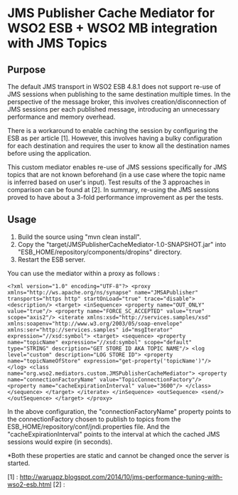 # JMS Publisher Cache Mediator for WSO2 ESB + WSO2 MB integration with JMS Topics

## Purpose

The default JMS transport in WSO2 ESB 4.8.1 does not support re-use of JMS sessions when publishing to the same destination multiple times. In the perspective of the message broker, this involves creation/disconnection of JMS sessions per each published message, introducing an unnecessary performance and memory overhead. 

There is a workaround to enable caching the session by configuring the ESB as per article [1]. However, this involves having a bulky configuration for each destination and requires the user to know all the destination names before using the application. 

This custom mediator enables re-use of JMS sessions specifically for JMS topics that are not known beforehand (in a use case where the topic name is inferred based on user's input). Test results of the 3 approaches in comparison can be found at [2]. In summary, re-using the JMS sessions proved to have about a 3-fold performance improvement as per the tests.  

## Usage

1. Build the source using "mvn clean install". 
2. Copy the "target/JMSPublisherCacheMediator-1.0-SNAPSHOT.jar" into "ESB_HOME/repository/components/dropins" directory.
3. Restart the ESB server.

You can use the mediator within a proxy as follows : 

`<?xml version="1.0" encoding="UTF-8"?>
<proxy xmlns="http://ws.apache.org/ns/synapse"
       name="JMSAPublisher"
       transports="https http"
       startOnLoad="true"
       trace="disable">
   <description/>
   <target>
      <inSequence>
         <property name="OUT_ONLY" value="true"/>
         <property name="FORCE_SC_ACCEPTED" value="true" scope="axis2"/>
         <iterate xmlns:xsd="http://services.samples/xsd"
                  xmlns:soapenv="http://www.w3.org/2003/05/soap-envelope"
                  xmlns:ser="http://services.samples"
                  id="msgIterator"
                  expression="//xsd:symbol">
            <target>
               <sequence>
                  <property name="topicName"
                            expression="//xsd:symbol"
                            scope="default"
                            type="STRING"
                            description="GET STORE ID AKA TOPIC NAME"/>
                  <log level="custom" description="LOG STORE ID">
                     <property name="topicNameOfStore" expression="get-property('topicName')"/>
                  </log>
                  <class name="org.wso2.mediators.custom.JMSPublisherCacheMediator">
                     <property name="connectionFactoryName" value="TopicConnectionFactory"/>
		                 <property name="cacheExpirationInterval" value="3600"/>
                  </class>
               </sequence>
            </target>
         </iterate>
      </inSequence>
      <outSequence>
         <send/>
      </outSequence>
   </target>
</proxy>`

In the above configuration, the "connectionFactoryName" property points to the connectionFactory chosen to publish to topics from the ESB_HOME/repository/conf/jndi.properties file. And the "cacheExpirationInterval" points to the interval at which the cached JMS sessions would expire (in seconds).

*Both these properties are static and cannot be changed once the server is started.

[1] : http://waruapz.blogspot.com/2014/10/jms-performance-tuning-with-wso2-esb.html
[2] : 

